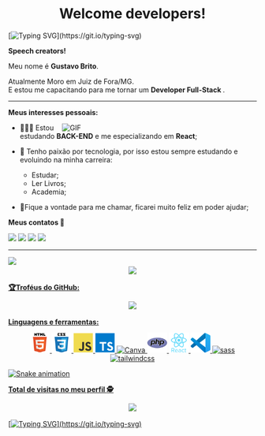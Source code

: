 <h1 align="center"> Welcome developers! </h1>

[![Typing SVG](https://readme-typing-svg.herokuapp.com?font=Robot-Bold&size=30&color=D42A2E&center=true&vCenter=true&width=900&height=110&lines=Programador;Apaixonado+Por+Desenvolvimento;)](https://git.io/typing-svg)
 

<p align="left" > 
  <b>Speech creators!</b>
  
</p>
<p align="left" >
 Meu nome é <b> Gustavo Brito</b>.
</p>

<p align="left" >
Atualmente Moro em Juiz de Fora/MG.<br />
E estou me capacitando para me tornar um  <b>Developer Full-Stack </b>.



</p>
<p align="left" >
</p>
<hr />

**Meus interesses pessoais:**

<img align="right" alt="GIF" src="https://user-images.githubusercontent.com/84404364/126012080-20f34f9d-2fb1-4430-a960-02eea698a36d.png" width="395px" />

- 👨🏽‍💻 Estou estudando  **BACK-END** e me  especializando em **React**;
 
- 💼  Tenho paixão por tecnologia, por isso estou sempre estudando e evoluindo na minha carreira: 
  - Estudar;
  - Ler Livros;
  - Academia;
- 💬Fique a vontade para me chamar, ficarei muito feliz em poder ajudar;


**Meus contatos :iphone:**
  
  <a href="https://www.instagram.com/gustavo_britoo_/" target="_blank"><img src="https://img.shields.io/badge/-Instagram-%23E4405F?style=for-the-badge&logo=instagram&logoColor=white" target="_blank"></a>
  <a href = "mailto:gustavobritoxd@gmail.com"><img src="https://img.shields.io/badge/-Gmail-%23333?style=for-the-badge&logo=gmail&logoColor=white" target="_blank"></a>
  <a href="https://www.linkedin.com/in/gustavo-ferreira-de-assis-e-brito-208795276/" target="_blank"><img src="https://img.shields.io/badge/-LinkedIn-%230077B5?style=for-the-badge&logo=linkedin&logoColor=white" target="_blank"></a> 
<a href="https://github.com/GBritoF">
  <img  src="https://img.shields.io/badge/github-%23100000.svg?&style=for-the-badge&logo=github&logoColor=white&link=mailto:https://github.com/LimaDev-Max">
  
</p>

</p>
<hr />
<div>
        <a href="https://github.com/GBritoF">
        <img height = "180em" src = "https://github-readme-stats.vercel.app/api/top-langs/?username=GBritoF&layout=compact&langs_count=16&theme=dracula" />
      </div>

<div  align="center">
  <img height = "250px" src = "https://github-profile-summary-cards.vercel.app/api/cards/profile-details?username=GBritoF&theme=dracula" />

</div>


**🏆Troféus do GitHub:**    

<div  align="center">
    <img src="https://github-profile-trophy.vercel.app/?username=GBritoF&theme=gruvbox&no-frame=true&margin-w=30&margin-h=7" />
</div>
  
**Linguagens e ferramentas:**  

<p align="center">
<img src="https://raw.githubusercontent.com/devicons/devicon/master/icons/html5/html5-original-wordmark.svg" alt="html5" width="40" height="40"/> 
<img src="https://raw.githubusercontent.com/devicons/devicon/master/icons/css3/css3-original-wordmark.svg" alt="css3" width="40" height="40"/> 
<img src="https://raw.githubusercontent.com/devicons/devicon/master/icons/javascript/javascript-original.svg" alt="javascript" width="40" height="40"/> 
<img src="https://raw.githubusercontent.com/devicons/devicon/master/icons/typescript/typescript-plain.svg" alt="typeScript" height="40" width="40" >
<img src="https://cdn.jsdelivr.net/gh/devicons/devicon/icons/canva/canva-original.svg" alt="Canva" width="40" height="40"/>
<img src="https://raw.githubusercontent.com/devicons/devicon/master/icons/php/php-original.svg" alt="php" width="40" height="40"/>
<img src="https://raw.githubusercontent.com/devicons/devicon/master/icons/react/react-original-wordmark.svg" alt="react" width="40" height="40"/>
<img src="https://raw.githubusercontent.com/devicons/devicon/master/icons/vscode/vscode-original.svg" alt="vscode" width="40" height="40" />
<img src="https://cdn.jsdelivr.net/gh/devicons/devicon@latest/icons/sass/sass-original.svg" alt="sass" width="40" height="40" />
<img src="https://cdn.jsdelivr.net/gh/devicons/devicon@latest/icons/tailwindcss/tailwindcss-original.svg" alt="tailwindcss" width="40" height="40"/>
          
</p>
  
  ![Snake animation](https://github.com/LimaDev-Max/rafaballerini/blob/output/github-contribution-grid-snake.svg)


**Total de visitas no meu perfil :detective: <br>**
 <p align="center"> 
   <img alingn="center" src="https://profile-counter.glitch.me/GBritoF/count.svg" />
 </p>





[![Typing SVG](https://readme-typing-svg.herokuapp.com?font=Robot-Bold&size=30&color=D42A2E&center=true&vCenter=true&width=900&height=110&lines=Thanks+for+the+visit!;Obrigado+Pela+Visita!;)](https://git.io/typing-svg)
